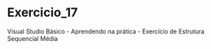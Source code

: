 # Exercicio_17
Visual Studio Básico - Aprendendo na prática - Exercício de Estrutura Sequencial Média

